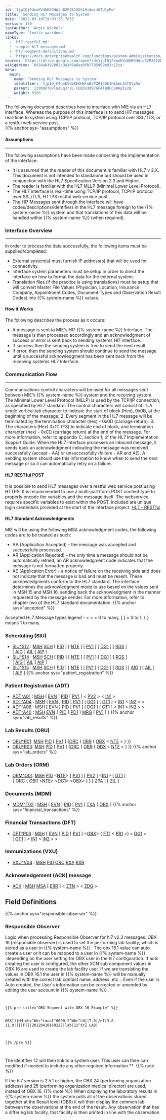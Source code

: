 ```yaml
---
id: '1jpIQjF4ooKVdbKEOHWluB2PZ81GDk1Hi6mL4GTU1yMw'
title: 'Sending HL7 Messages to System'
date: '2022-03-10T19:03:36.783Z'
version: 130
lastAuthor: 'Angie Nichols'
mimeType: 'text/x-markdown'
links:
  - 'hl7-restful.md'
  - 'sample-hl7-messages.md'
  - 'hl7-segment-definitions.md'
  - 'https://docs.enterprisehealth.com/functions/system-administration/interfaces/hl7-segment-definitions.html'
source: 'https://drive.google.com/open?id=1jpIQjF4ooKVdbKEOHWluB2PZ81GDk1Hi6mL4GTU1yMw'
wikigdrive: '8934ab392b82c3a1d5a8ae9fb7795d99e93c12ca'
menu:
  main:
    name: 'Sending HL7 Messages to System'
    identifier: '1jpIQjF4ooKVdbKEOHWluB2PZ81GDk1Hi6mL4GTU1yMw'
    parent: '1J0bDKTGYlGAEqJraL-CUB3x3d976F4lBdUCSRKpIv2Q'
    weight: 5380
---
```

The following document describes how to interface with MIE via an HL7 interface. Whereas the purpose of this interface is to send Hl7 messages real-time to system using TCP/IP protocol, TCP/IP protocol over SSL/TLS, or a restful web service post.  
{{% anchor sys="assumptions" %}}

  
#### Assumptions
___
   

The following assumptions have been made concerning the implementation of the interface:
* It is assumed that the reader of this document is familiar with HL7 v 2.X. This document is not intended to standalone but should be used in conjunction with the HL7 Specification Version 2.3 and Higher.
* The reader is familiar with the HL7 MLLP (Minimal Lower Level Protocol).
* The HL7 interface is real-time using TCP/IP protocol, TCP/IP protocol over SSL/TLS, HTTPS restful web service post.
* The Hl7 Messages sent through the interface will have codes/descriptions/identifiers in the HL7 message foreign to the {{% system-name %}} system and that translations of this data will be handled within {{% system-name %}} (when required).
  
### **Interface Overview**  


___
 In order to process the data successfully, the following items must be supplied/completed:
* External system(s) must furnish IP address(s) that will be used for connectivity.
* Interface system parameters must be setup in order to direct the interface on how to format the data for the external system.
* Translation files (if the practice is using translations) must be setup that will convert Master File Values (Physician, Location, Insurance Company, Appointment Codes, Document Types and Observation Result Codes) into {{% system-name %}} values.
  
#### **How it Works**  

The following describes the process as it occurs:
* A message is sent to MIE's Hl7 {{% system-name %}} Interface. The message is then processed accordingly and an acknowledgment of success or error is sent back to sending systems Hl7 interface.
* If success then the sending system is free to send the next result.
* If error, then the sending system should continue to send the message until a successful acknowledgment has been sent back from the receiving systems HL7 Interface.
  
### **Communication Flow**  


___
 Communications control characters will be used for all messages sent between MIE's {{% system-name %}} system and the receiving system. The Minimal Lower Level Protocol (MLLP) is used by the TCP/IP connection, as specified by HL7 standard.
The control characters will consist of: 1. A single vertical tab character to indicate the start of block (Hex), 0x0B, at the beginning of the message; 2. Every segment in the HL7 message will be terminated by the termination character (hex) - 0x0D (carriage return). 3. The characters (Hex) 0x1C (FS) to indicate end of block, and termination character (hex) - 0x0D (carriage return) at the end of the message.
For more information, refer to appendix C, section 1, of the HL7 Implementation Support Guide.
When the HL7 Interface processes an inbound message, it sends back an acknowledgment indicating the message was received successfully (accept - AA) or unsuccessfully (failure - AR and AE). A sending system should use this information to know when to send the next message or so it can automatically retry on a failure.
  
#### **HL7 RESTful POST**  

It is possible to send HL7 messages over a restful web service post using HTTPS. It is recommended to use a multi-part/form POST content type to properly encode the variables and the message itself. The webservice requires specific variables to exist within the POST, included are unique login credentials provided at the start of the interface project.
[HL7 - RESTful](hl7-restful.md)
  
#### **HL7 Standard Acknowledgments**  

MIE will be using the following MSA acknowledgment codes, the following codes are to be treated as such:
* AA (Application Accepted) - the message was accepted and successfully processed.
* AR (Application Rejected) - the only time a message should not be automatically retried, an AR acknowledgment code indicates that the message is not formatted properly.
* AE (Application Error) - a notice of failure on the receiving side and does not indicate that the message is bad and must be resent.
These acknowledgments conform to the HL7 standard. The interface determines the acknowledgment mode to use based on the values sent in MSH.15 and MSH.16, sending back the acknowledgment in the manner requested by the message sender. For more information, refer to chapter two of the HL7 standard documentation.
{{% anchor sys="accepted" %}}

Accepted HL7 Message types
legend - < > = 0 to many, [ ] = 0 to 1, { } means 1 to many.
  
### **Scheduling (SIU)**  

* [SIU^S12](sample-hl7-messages.md) : [MSH](hl7-segment-definitions.md) [SCH](hl7-segment-definitions.md) [ [PID](hl7-segment-definitions.md) ] [ [NTE](hl7-segment-definitions.md) ] [ [PV1](hl7-segment-definitions.md) ] [ [DG1](hl7-segment-definitions.md) ] [ [RGS](hl7-segment-definitions.md) ] [ [AIG](hl7-segment-definitions.md) ] [AIL](hl7-segment-definitions.md) [ [AIP](hl7-segment-definitions.md) ]
* [SIU^S14](sample-hl7-messages.md) : [MSH](hl7-segment-definitions.md) [SCH](hl7-segment-definitions.md) [ [PID](hl7-segment-definitions.md) ] [ [NTE](hl7-segment-definitions.md) ] [ [PV1](hl7-segment-definitions.md) ] [ [DG1](hl7-segment-definitions.md) ] [ [RGS](hl7-segment-definitions.md) ] [ [AIG](hl7-segment-definitions.md) ] [AIL](hl7-segment-definitions.md) [ [AIP](hl7-segment-definitions.md) ]
* [SIU^S15](sample-hl7-messages.md) : [MSH](hl7-segment-definitions.md) [SCH](hl7-segment-definitions.md) [ [PID](hl7-segment-definitions.md) ] [ [NTE](hl7-segment-definitions.md) ] [ [PV1](hl7-segment-definitions.md) ] [ [DG1](hl7-segment-definitions.md) ] [ [RGS](hl7-segment-definitions.md) ] [ [AIG](hl7-segment-definitions.md) ] [ [AIL](hl7-segment-definitions.md) ] [ [AIP](hl7-segment-definitions.md) ]
{{% anchor sys="patient_registration" %}}

  
### Patient Registration (ADT)  

* [ADT^A01](sample-hl7-messages.md) : [MSH](hl7-segment-definitions.md) [ [EVN](hl7-segment-definitions.md) ] [PID](hl7-segment-definitions.md) [ [PV1](hl7-segment-definitions.md) ] < [PV2](hl7-segment-definitions.md) > < [IN1](hl7-segment-definitions.md) >
* [ADT^A04](sample-hl7-messages.md) : [MSH](hl7-segment-definitions.md) [ [EVN](hl7-segment-definitions.md) ] [PID](hl7-segment-definitions.md) [ [PV1](hl7-segment-definitions.md) ] [ [DG1](hl7-segment-definitions.md) ] [ [GT1](hl7-segment-definitions.md) ] < [IN1](hl7-segment-definitions.md) < [IN2](hl7-segment-definitions.md) > >
* [ADT^A08](sample-hl7-messages.md) : [MSH](hl7-segment-definitions.md) [ [EVN](hl7-segment-definitions.md) ] [PID](hl7-segment-definitions.md) [ [PV1](hl7-segment-definitions.md) ] [ [DG1](hl7-segment-definitions.md) ] [ [GT1](hl7-segment-definitions.md) ] < [IN1](hl7-segment-definitions.md) < [IN2](hl7-segment-definitions.md) > >
* [ADT^A40](sample-hl7-messages.md) : [MSH](hl7-segment-definitions.md) [EVN](hl7-segment-definitions.md) { [PID](hl7-segment-definitions.md) [ [PD1](hl7-segment-definitions.md) ] [MRG](hl7-segment-definitions.md) [ [PV1](hl7-segment-definitions.md) ] }
{{% anchor sys="lab_results" %}}

  
### Lab Results (ORU)  

* [ORU^R01](sample-hl7-messages.md): [MSH](hl7-segment-definitions.md) [PID](hl7-segment-definitions.md) [ [PV1](hl7-segment-definitions.md) ] {[ORC](hl7-segment-definitions.md) { [OBR](hl7-segment-definitions.md) { [OBX](hl7-segment-definitions.md) < [NTE](hl7-segment-definitions.md) > } }}
* [ORU^R03](sample-hl7-messages.md): [MSH](hl7-segment-definitions.md) [PID](hl7-segment-definitions.md) [ [PV1](hl7-segment-definitions.md) ] {[ORC](hl7-segment-definitions.md) { [OBR](hl7-segment-definitions.md) { [OBX](hl7-segment-definitions.md) < [NTE](hl7-segment-definitions.md) > } }}
{{% anchor sys="lab_orders" %}}

  
### Lab Orders (ORM)  

* [ORM^O01](sample-hl7-messages.md): [MSH](hl7-segment-definitions.md) [PID](hl7-segment-definitions.md) <[NTE](hl7-segment-definitions.md)> [ [PV1](hl7-segment-definitions.md) ] [ [PV2](hl7-segment-definitions.md) ] <[IN1](hl7-segment-definitions.md)> [ [GT1](hl7-segment-definitions.md) ] { [ORC](hl7-segment-definitions.md) { [OBR](hl7-segment-definitions.md) <[NTE](hl7-segment-definitions.md)> <[DG1](hl7-segment-definitions.md)> <[OBX](hl7-segment-definitions.md)> } } [ [ZPA](hl7-segment-definitions.md) ] [ [ZIL](hl7-segment-definitions.md) ]
  
### **Documents (MDM)**  

* [MDM^T02](sample-hl7-messages.md) : [MSH](hl7-segment-definitions.md) [ [EVN](hl7-segment-definitions.md) ] [PID](hl7-segment-definitions.md) [ [PV1](hl7-segment-definitions.md) ] [TXA](hl7-segment-definitions.md) { [OBX](hl7-segment-definitions.md) }
{{% anchor sys="financial_transactions" %}}

  
### Financial Transactions (DFT)  

* [DFT^P03](sample-hl7-messages.md) : [MSH](hl7-segment-definitions.md) [ [EVN](hl7-segment-definitions.md) ] [PID](hl7-segment-definitions.md) [ [PV1](hl7-segment-definitions.md) ] <[OBX](hl7-segment-definitions.md)> { [FT1](hl7-segment-definitions.md) < [PR1](hl7-segment-definitions.md) >} < [DG1](hl7-segment-definitions.md) > [ [GT1](hl7-segment-definitions.md) ] < [IN1](hl7-segment-definitions.md) < [IN2](hl7-segment-definitions.md) > >
  
### Immunizations (VXU)  

* [VXU^V04](https://docs.enterprisehealth.com/functions/system-administration/interfaces/hl7-segment-definitions.html) : [MSH](hl7-segment-definitions.md) [PID](hl7-segment-definitions.md) [ORC](hl7-segment-definitions.md) [RXA](hl7-segment-definitions.md) [RXR](hl7-segment-definitions.md)
  
### **Acknowledgement (ACK) message**  

* [ACK](sample-hl7-messages.md) : [MSH](hl7-segment-definitions.md) [MSA](hl7-segment-definitions.md) [ [ERR](hl7-segment-definitions.md) ] < [ZTN](hl7-segment-definitions.md) > < [ZDG](hl7-segment-definitions.md) >
  
## **Field Definitions**  

{{% anchor sys="responsible-observer" %}}

  
### Responsible Observer  

Logic when processing Responsible Observer for hl7 v2.3 messages:
OBX 16 (responsible observer) is used to set the performing lab facility, which is stored as a user in {{% system-name %}} . The obx 16.1 value can auto create a user or it can be mapped to a user in {{% system-name %}}  depending on the user setting for OBX user in the hl7 configuration. If auto creating the user is configured, the other XCN sub component values in OBX 16 are used to create the lab facility user. If we are translating the values in OBX 16.1 the user in {{% system-name %}} will be manually created with the correct lab contact name, address, etc... Even if the user is Auto created, the User's information can be corrected or amended by editing the user account in {{% system-name %}} .


```
  
  
{{% pre title="OBX Segment with OBX 16 Example" %}}  
  
  
OBX|1|NM|wbc^Wbc^Local^6690-2^Wbc^LN||7.0|/nl|3.8-11.0||||F|||20120410160227|lab|12^XYZ LAB|  
  
  
  
{{% /pre %}}  
  
  

```
The identifier 12 will then link to a system user. This user can then can modified if needed to include any other required information.** 
{{% note %}}

If the hl7 version is 2.5.1 or higher, the OBX 24 (performing organization address) and 25 (performing organization medical director) are used, instead of OBX 16.
{{% /note %}}
When displaying the laboratory results in {{% system-name %}} the system polls all of the observations stored together at the Result level (OBR) it will then display the common lab between the observations at the end of the result. Any observation that has a differing lab facility, that facility is then printed in line with the observation.
